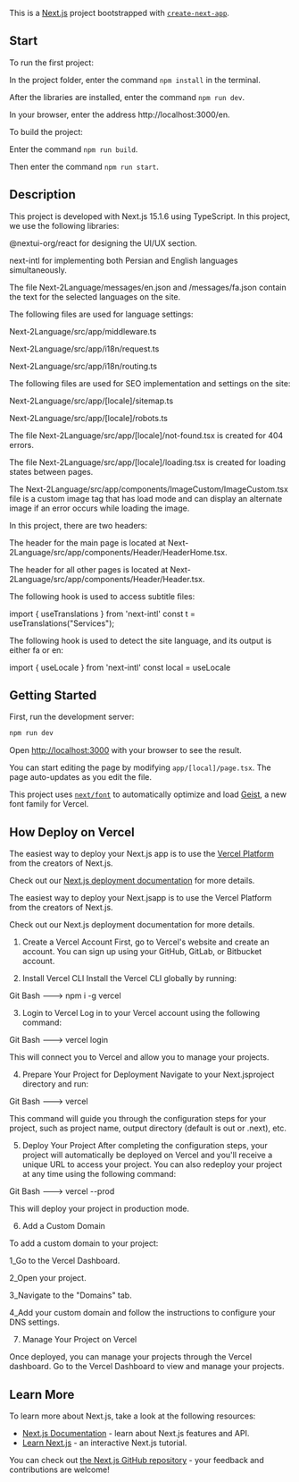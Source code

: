 This is a [Next.js](https://nextjs.org) project bootstrapped with [`create-next-app`](https://nextjs.org/docs/app/api-reference/cli/create-next-app).

## Start

To run the first project:

In the project folder, enter the command ` npm install ` in the terminal.

After the libraries are installed, enter the command ` npm run dev `.

In your browser, enter the address http://localhost:3000/en.

To build the project:

Enter the command ` npm run build `.

Then enter the command ` npm run start `.

## Description

This project is developed with Next.js 15.1.6 using TypeScript. In this project, we use the following libraries:

@nextui-org/react for designing the UI/UX section.

next-intl for implementing both Persian and English languages simultaneously.

The file Next-2Language/messages/en.json and /messages/fa.json contain the text for the selected languages on the site.

The following files are used for language settings:

Next-2Language/src/app/middleware.ts

Next-2Language/src/app/i18n/request.ts

Next-2Language/src/app/i18n/routing.ts

The following files are used for SEO implementation and settings on the site:

Next-2Language/src/app/[locale]/sitemap.ts

Next-2Language/src/app/[locale]/robots.ts

The file Next-2Language/src/app/[locale]/not-found.tsx is created for 404 errors.

The file Next-2Language/src/app/[locale]/loading.tsx is created for loading states between pages.

The Next-2Language/src/app/components/ImageCustom/ImageCustom.tsx file is a custom image tag that has load mode and can display an alternate image if an error occurs while loading the image.

In this project, there are two headers:

The header for the main page is located at Next-2Language/src/app/components/Header/HeaderHome.tsx.

The header for all other pages is located at Next-2Language/src/app/components/Header/Header.tsx.

The following hook is used to access subtitle files:

import { useTranslations } from 'next-intl'
const t = useTranslations("Services");

The following hook is used to detect the site language, and its output is either fa or en:

import { useLocale } from 'next-intl'
const local = useLocale

## Getting Started

First, run the development server:

```bash
npm run dev

```

Open [http://localhost:3000](http://localhost:3000) with your browser to see the result.

You can start editing the page by modifying `app/[local]/page.tsx`. The page auto-updates as you edit the file.

This project uses [`next/font`](https://nextjs.org/docs/app/building-your-application/optimizing/fonts) to automatically optimize and load [Geist](https://vercel.com/font), a new font family for Vercel.

## How Deploy on Vercel

The easiest way to deploy your Next.js app is to use the [Vercel Platform](https://vercel.com/new?utm_medium=default-template&filter=next.js&utm_source=create-next-app&utm_campaign=create-next-app-readme) from the creators of Next.js.

Check out our [Next.js deployment documentation](https://nextjs.org/docs/app/building-your-application/deploying) for more details.

The easiest way to deploy your Next.jsapp is to use the Vercel Platform from the creators of Next.js.

Check out our Next.js deployment documentation for more details.

1. Create a Vercel Account
First, go to Vercel's website and create an account. You can sign up using your GitHub, GitLab, or Bitbucket account.

2. Install Vercel CLI
Install the Vercel CLI globally by running:

Git Bash ---> npm i -g vercel

3. Login to Vercel
Log in to your Vercel account using the following command:

Git Bash ---> vercel login

This will connect you to Vercel and allow you to manage your projects.

4. Prepare Your Project for Deployment
Navigate to your Next.jsproject directory and run:

Git Bash ---> vercel

This command will guide you through the configuration steps for your project, such as project name, output directory (default is out or .next), etc.

5. Deploy Your Project
After completing the configuration steps, your project will automatically be deployed on Vercel and you'll receive a unique URL to access your project. You can also redeploy your project at any time using the following command:

Git Bash ---> vercel --prod

This will deploy your project in production mode.

6. Add a Custom Domain

To add a custom domain to your project:

1_Go to the Vercel Dashboard.

2_Open your project.

3_Navigate to the "Domains" tab.

4_Add your custom domain and follow the instructions to configure your DNS settings.

7. Manage Your Project on Vercel

Once deployed, you can manage your projects through the Vercel dashboard. Go to the Vercel Dashboard to view and manage your projects.

## Learn More

To learn more about Next.js, take a look at the following resources:

- [Next.js Documentation](https://nextjs.org/docs) - learn about Next.js features and API.
- [Learn Next.js](https://nextjs.org/learn) - an interactive Next.js tutorial.

You can check out [the Next.js GitHub repository](https://github.com/vercel/next.js) - your feedback and contributions are welcome!